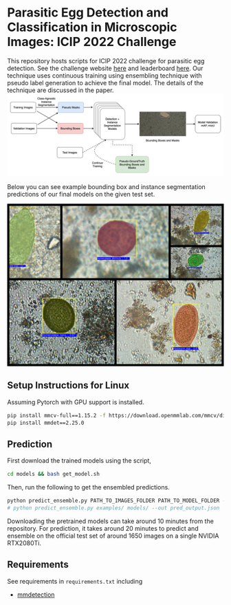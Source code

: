 # Parasitic Egg Detection and Classification in Microscopic Images: ICIP 2022 Challenge

This repository hosts scripts for ICIP 2022 challenge for parasitic egg detection. See the challenge website
[here](https://icip2022challenge.piclab.ai/) and leaderboard [here](https://icip2022challenge.piclab.ai/leaderboard/).
Our technique uses continuous training using ensembling technique with pseudo label generation to achieve
the final model. The details of the technique are discussed in the paper.
![Proposed technique](/images/diagram.png)

Below you can see example bounding box and instance segmentation predictions of our final models on the given test set.

![Example predictions](/images/example_predictions.jpg)

## Setup Instructions for Linux

Assuming Pytorch with GPU support is installed.

```sh
pip install mmcv-full==1.15.2 -f https://download.openmmlab.com/mmcv/dist/cu113/torch1.11.0/index.html
pip install mmdet==2.25.0
```

## Prediction

First download the trained models using the script,

```sh
cd models && bash get_model.sh
```

Then, run the following to get the ensembled predictions.

```sh
python predict_ensemble.py PATH_TO_IMAGES_FOLDER PATH_TO_MODEL_FOLDER --out SUBMISSION_JSON_FILE_NAME
# python predict_ensemble.py examples/ models/ --out pred_output.json
```

Downloading the pretrained models can take around 10 minutes from the repository. For prediction, it takes
around 20 minutes to predict and ensemble on the official test set of around 1650 images on a single NVIDIA RTX2080Ti.

## Requirements

See requirements in `requirements.txt` including

- [mmdetection](https://github.com/open-mmlab/mmdetection)

